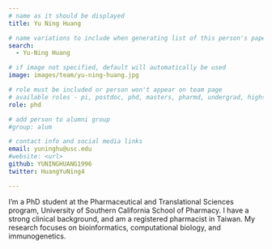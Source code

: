 ```yaml
---
# name as it should be displayed
title: Yu Ning Huang

# name variations to include when generating list of this person's papers
search:
  - Yu-Ning Huang

# if image not specified, default will automatically be used
image: images/team/yu-ning-huang.jpg

# role must be included or person won't appear on team page
# available roles - pi, postdoc, phd, masters, pharmd, undergrad, highschool, programmer
role: phd

# add person to alumni group
#group: alum

# contact info and social media links
email: yuninghu@usc.edu 
#website: <url>
github: YUNINGHUANG1996
twitter: HuangYuNing4

---
```


I’m a PhD student at the Pharmaceutical and Translational Sciences program, University of Southern California School of Pharmacy. I have a strong clinical background, and am a registered pharmacist in Taiwan. My research focuses on bioinformatics, computational biology, and immunogenetics. 
